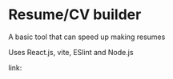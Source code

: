 # Resume/CV builder

A basic tool that can speed up making resumes

Uses React.js, vite, ESlint and Node.js

link:

